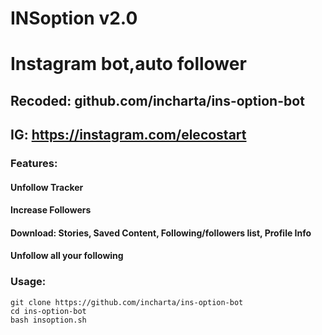 # INSoption v2.0
# Instagram bot,auto follower
## Recoded: github.com/incharta/ins-option-bot
## IG: https://instagram.com/elecostart

### Features:
#### Unfollow Tracker
#### Increase Followers
#### Download: Stories, Saved Content, Following/followers list, Profile Info
#### Unfollow all your following


### Usage:
```
git clone https://github.com/incharta/ins-option-bot
cd ins-option-bot
bash insoption.sh
```

